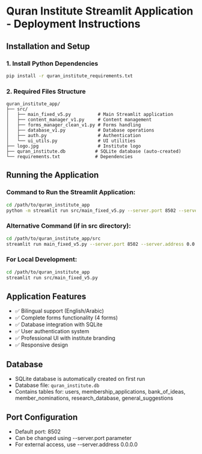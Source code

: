 # Quran Institute Streamlit Application - Deployment Instructions

## Installation and Setup

### 1. Install Python Dependencies
```bash
pip install -r quran_institute_requirements.txt
```

### 2. Required Files Structure
```
quran_institute_app/
├── src/
│   ├── main_fixed_v5.py          # Main Streamlit application
│   ├── content_manager_v1.py     # Content management
│   ├── forms_manager_clean_v1.py # Forms handling
│   ├── database_v1.py            # Database operations
│   ├── auth.py                   # Authentication
│   └── ui_utils.py               # UI utilities
├── logo.jpg                      # Institute logo
├── quran_institute.db           # SQLite database (auto-created)
└── requirements.txt             # Dependencies
```

## Running the Application

### Command to Run the Streamlit Application:
```bash
cd /path/to/quran_institute_app
python -m streamlit run src/main_fixed_v5.py --server.port 8502 --server.address 0.0.0.0
```

### Alternative Command (if in src directory):
```bash
cd /path/to/quran_institute_app/src
streamlit run main_fixed_v5.py --server.port 8502 --server.address 0.0.0.0
```

### For Local Development:
```bash
cd /path/to/quran_institute_app
streamlit run src/main_fixed_v5.py
```

## Application Features
- ✅ Bilingual support (English/Arabic)
- ✅ Complete forms functionality (4 forms)
- ✅ Database integration with SQLite
- ✅ User authentication system
- ✅ Professional UI with institute branding
- ✅ Responsive design

## Database
- SQLite database is automatically created on first run
- Database file: `quran_institute.db`
- Contains tables for: users, membership_applications, bank_of_ideas, member_nominations, research_database, general_suggestions

## Port Configuration
- Default port: 8502
- Can be changed using --server.port parameter
- For external access, use --server.address 0.0.0.0


